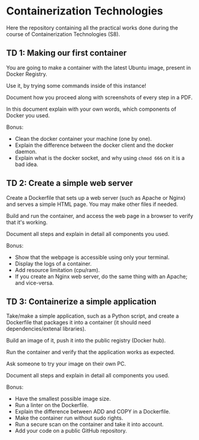 # Containerization Technologies

Here the repository containing all the practical works done during the course of Containerization Technologies (S8).

## TD 1: Making our first container

You are going to make a container with the latest Ubuntu image, present in Docker Registry.

Use it, by trying some commands inside of this instance!

Document how you proceed along with screenshots of every step in a PDF.

In this document explain with your own words, which components of Docker you used.

Bonus:
- Clean the docker container your machine (one by one).
- Explain the difference between the docker client and the docker daemon.
- Explain what is the docker socket, and why using `chmod 666` on it is a bad idea.

## TD 2: Create a simple web server

Create a Dockerfile that sets up a web server (such as Apache or Nginx) and serves a simple HTML page. You may make other files if needed.

Build and run the container, and access the web page in a browser to verify that it's working.

Document all steps and explain in detail all components you used. 

Bonus: 
- Show that the webpage is accessible using only your terminal.
- Display the logs of a container.
- Add resource limitation (cpu/ram).
- If you create an Nginx web server, do the same thing with an Apache; and vice-versa.

## TD 3: Containerize a simple application

Take/make a simple application, such as a Python script, and create a Dockerfile that packages it into a container (it should need dependencies/extenal libraries).

Build an image of it, push it into the public registry (Docker hub).

Run the container and verify that the application works as expected.

Ask someone to try your image on their own PC.

Document all steps and explain in detail all components you used.

Bonus:
- Have the smallest possible image size.
- Run a linter on the Dockerfile.
- Explain the difference between ADD and COPY in a Dockerfile.
- Make the container run without sudo rights.
- Run a secure scan on the container and take it into account.
- Add your code on a public GitHub repository.